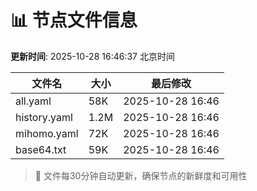 # 📊 节点文件信息

**更新时间**: 2025-10-28 16:46:37 北京时间

| 文件名 | 大小 | 最后修改 |
|--------|------|----------|
| all.yaml | 58K | 2025-10-28 16:46 |
| history.yaml | 1.2M | 2025-10-28 16:46 |
| mihomo.yaml | 72K | 2025-10-28 16:46 |
| base64.txt | 59K | 2025-10-28 16:46 |

> 🔄 文件每30分钟自动更新，确保节点的新鲜度和可用性

